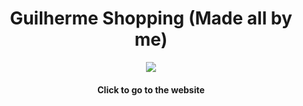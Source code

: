 <h1 align="center">Guilherme Shopping (Made all by me)</h1>
<div align="center">
  <a href="https://guilherme-shopping.vercel.app">
    <img src="https://i.ibb.co/SscnVRr/imagem-2024-06-04-115036425.png" />
  </a>
</div>
<h4 align="center">Click to go to the website</h4>
